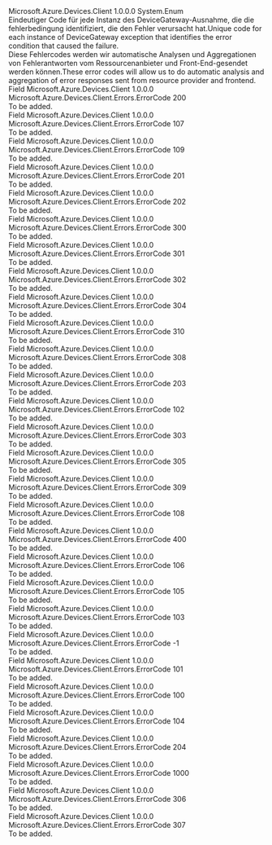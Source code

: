 <Type Name="ErrorCode" FullName="Microsoft.Azure.Devices.Client.Errors.ErrorCode">
  <TypeSignature Language="C#" Value="public enum ErrorCode" />
  <TypeSignature Language="ILAsm" Value=".class public auto ansi sealed ErrorCode extends System.Enum" />
  <TypeSignature Language="DocId" Value="T:Microsoft.Azure.Devices.Client.Errors.ErrorCode" />
  <TypeSignature Language="VB.NET" Value="Public Enum ErrorCode" />
  <TypeSignature Language="F#" Value="type ErrorCode = " />
  <AssemblyInfo>
    <AssemblyName>Microsoft.Azure.Devices.Client</AssemblyName>
    <AssemblyVersion>1.0.0.0</AssemblyVersion>
  </AssemblyInfo>
  <Base>
    <BaseTypeName>System.Enum</BaseTypeName>
  </Base>
  <Docs>
    <summary>
            <span data-ttu-id="5d71c-101">Eindeutiger Code für jede Instanz des DeviceGateway-Ausnahme, die die fehlerbedingung identifiziert, die den Fehler verursacht hat.</span><span class="sxs-lookup"><span data-stu-id="5d71c-101">Unique code for each instance of DeviceGateway exception that identifies the error condition that caused the failure.</span></span>
            </summary>
    <remarks>
            <span data-ttu-id="5d71c-102">Diese Fehlercodes werden wir automatische Analysen und Aggregationen von Fehlerantworten vom Ressourcenanbieter und Front-End-gesendet werden können.</span><span class="sxs-lookup"><span data-stu-id="5d71c-102">These error codes will allow us to do automatic analysis and aggregation of error responses sent from resource provider and frontend.</span></span>
            </remarks>
  </Docs>
  <Members>
    <Member MemberName="AuthorizationRulesExceededQuota">
      <MemberSignature Language="C#" Value="AuthorizationRulesExceededQuota" />
      <MemberSignature Language="ILAsm" Value=".field public static literal valuetype Microsoft.Azure.Devices.Client.Errors.ErrorCode AuthorizationRulesExceededQuota = int32(200)" />
      <MemberSignature Language="DocId" Value="F:Microsoft.Azure.Devices.Client.Errors.ErrorCode.AuthorizationRulesExceededQuota" />
      <MemberSignature Language="VB.NET" Value="AuthorizationRulesExceededQuota" />
      <MemberSignature Language="F#" Value="AuthorizationRulesExceededQuota = 200" Usage="Microsoft.Azure.Devices.Client.Errors.ErrorCode.AuthorizationRulesExceededQuota" />
      <MemberType>Field</MemberType>
      <AssemblyInfo>
        <AssemblyName>Microsoft.Azure.Devices.Client</AssemblyName>
        <AssemblyVersion>1.0.0.0</AssemblyVersion>
      </AssemblyInfo>
      <ReturnValue>
        <ReturnType>Microsoft.Azure.Devices.Client.Errors.ErrorCode</ReturnType>
      </ReturnValue>
      <MemberValue>200</MemberValue>
      <Docs>
        <summary>To be added.</summary>
      </Docs>
    </Member>
    <Member MemberName="GarbageCollectionFailed">
      <MemberSignature Language="C#" Value="GarbageCollectionFailed" />
      <MemberSignature Language="ILAsm" Value=".field public static literal valuetype Microsoft.Azure.Devices.Client.Errors.ErrorCode GarbageCollectionFailed = int32(107)" />
      <MemberSignature Language="DocId" Value="F:Microsoft.Azure.Devices.Client.Errors.ErrorCode.GarbageCollectionFailed" />
      <MemberSignature Language="VB.NET" Value="GarbageCollectionFailed" />
      <MemberSignature Language="F#" Value="GarbageCollectionFailed = 107" Usage="Microsoft.Azure.Devices.Client.Errors.ErrorCode.GarbageCollectionFailed" />
      <MemberType>Field</MemberType>
      <AssemblyInfo>
        <AssemblyName>Microsoft.Azure.Devices.Client</AssemblyName>
        <AssemblyVersion>1.0.0.0</AssemblyVersion>
      </AssemblyInfo>
      <ReturnValue>
        <ReturnType>Microsoft.Azure.Devices.Client.Errors.ErrorCode</ReturnType>
      </ReturnValue>
      <MemberValue>107</MemberValue>
      <Docs>
        <summary>To be added.</summary>
      </Docs>
    </Member>
    <Member MemberName="InvalidEventHubAccessRight">
      <MemberSignature Language="C#" Value="InvalidEventHubAccessRight" />
      <MemberSignature Language="ILAsm" Value=".field public static literal valuetype Microsoft.Azure.Devices.Client.Errors.ErrorCode InvalidEventHubAccessRight = int32(109)" />
      <MemberSignature Language="DocId" Value="F:Microsoft.Azure.Devices.Client.Errors.ErrorCode.InvalidEventHubAccessRight" />
      <MemberSignature Language="VB.NET" Value="InvalidEventHubAccessRight" />
      <MemberSignature Language="F#" Value="InvalidEventHubAccessRight = 109" Usage="Microsoft.Azure.Devices.Client.Errors.ErrorCode.InvalidEventHubAccessRight" />
      <MemberType>Field</MemberType>
      <AssemblyInfo>
        <AssemblyName>Microsoft.Azure.Devices.Client</AssemblyName>
        <AssemblyVersion>1.0.0.0</AssemblyVersion>
      </AssemblyInfo>
      <ReturnValue>
        <ReturnType>Microsoft.Azure.Devices.Client.Errors.ErrorCode</ReturnType>
      </ReturnValue>
      <MemberValue>109</MemberValue>
      <Docs>
        <summary>To be added.</summary>
      </Docs>
    </Member>
    <Member MemberName="InvalidIotHubName">
      <MemberSignature Language="C#" Value="InvalidIotHubName" />
      <MemberSignature Language="ILAsm" Value=".field public static literal valuetype Microsoft.Azure.Devices.Client.Errors.ErrorCode InvalidIotHubName = int32(201)" />
      <MemberSignature Language="DocId" Value="F:Microsoft.Azure.Devices.Client.Errors.ErrorCode.InvalidIotHubName" />
      <MemberSignature Language="VB.NET" Value="InvalidIotHubName" />
      <MemberSignature Language="F#" Value="InvalidIotHubName = 201" Usage="Microsoft.Azure.Devices.Client.Errors.ErrorCode.InvalidIotHubName" />
      <MemberType>Field</MemberType>
      <AssemblyInfo>
        <AssemblyName>Microsoft.Azure.Devices.Client</AssemblyName>
        <AssemblyVersion>1.0.0.0</AssemblyVersion>
      </AssemblyInfo>
      <ReturnValue>
        <ReturnType>Microsoft.Azure.Devices.Client.Errors.ErrorCode</ReturnType>
      </ReturnValue>
      <MemberValue>201</MemberValue>
      <Docs>
        <summary>To be added.</summary>
      </Docs>
    </Member>
    <Member MemberName="InvalidOperationId">
      <MemberSignature Language="C#" Value="InvalidOperationId" />
      <MemberSignature Language="ILAsm" Value=".field public static literal valuetype Microsoft.Azure.Devices.Client.Errors.ErrorCode InvalidOperationId = int32(202)" />
      <MemberSignature Language="DocId" Value="F:Microsoft.Azure.Devices.Client.Errors.ErrorCode.InvalidOperationId" />
      <MemberSignature Language="VB.NET" Value="InvalidOperationId" />
      <MemberSignature Language="F#" Value="InvalidOperationId = 202" Usage="Microsoft.Azure.Devices.Client.Errors.ErrorCode.InvalidOperationId" />
      <MemberType>Field</MemberType>
      <AssemblyInfo>
        <AssemblyName>Microsoft.Azure.Devices.Client</AssemblyName>
        <AssemblyVersion>1.0.0.0</AssemblyVersion>
      </AssemblyInfo>
      <ReturnValue>
        <ReturnType>Microsoft.Azure.Devices.Client.Errors.ErrorCode</ReturnType>
      </ReturnValue>
      <MemberValue>202</MemberValue>
      <Docs>
        <summary>To be added.</summary>
      </Docs>
    </Member>
    <Member MemberName="IotHubActivationFailed">
      <MemberSignature Language="C#" Value="IotHubActivationFailed" />
      <MemberSignature Language="ILAsm" Value=".field public static literal valuetype Microsoft.Azure.Devices.Client.Errors.ErrorCode IotHubActivationFailed = int32(300)" />
      <MemberSignature Language="DocId" Value="F:Microsoft.Azure.Devices.Client.Errors.ErrorCode.IotHubActivationFailed" />
      <MemberSignature Language="VB.NET" Value="IotHubActivationFailed" />
      <MemberSignature Language="F#" Value="IotHubActivationFailed = 300" Usage="Microsoft.Azure.Devices.Client.Errors.ErrorCode.IotHubActivationFailed" />
      <MemberType>Field</MemberType>
      <AssemblyInfo>
        <AssemblyName>Microsoft.Azure.Devices.Client</AssemblyName>
        <AssemblyVersion>1.0.0.0</AssemblyVersion>
      </AssemblyInfo>
      <ReturnValue>
        <ReturnType>Microsoft.Azure.Devices.Client.Errors.ErrorCode</ReturnType>
      </ReturnValue>
      <MemberValue>300</MemberValue>
      <Docs>
        <summary>To be added.</summary>
      </Docs>
    </Member>
    <Member MemberName="IotHubDeletionFailed">
      <MemberSignature Language="C#" Value="IotHubDeletionFailed" />
      <MemberSignature Language="ILAsm" Value=".field public static literal valuetype Microsoft.Azure.Devices.Client.Errors.ErrorCode IotHubDeletionFailed = int32(301)" />
      <MemberSignature Language="DocId" Value="F:Microsoft.Azure.Devices.Client.Errors.ErrorCode.IotHubDeletionFailed" />
      <MemberSignature Language="VB.NET" Value="IotHubDeletionFailed" />
      <MemberSignature Language="F#" Value="IotHubDeletionFailed = 301" Usage="Microsoft.Azure.Devices.Client.Errors.ErrorCode.IotHubDeletionFailed" />
      <MemberType>Field</MemberType>
      <AssemblyInfo>
        <AssemblyName>Microsoft.Azure.Devices.Client</AssemblyName>
        <AssemblyVersion>1.0.0.0</AssemblyVersion>
      </AssemblyInfo>
      <ReturnValue>
        <ReturnType>Microsoft.Azure.Devices.Client.Errors.ErrorCode</ReturnType>
      </ReturnValue>
      <MemberValue>301</MemberValue>
      <Docs>
        <summary>To be added.</summary>
      </Docs>
    </Member>
    <Member MemberName="IotHubExportFailed">
      <MemberSignature Language="C#" Value="IotHubExportFailed" />
      <MemberSignature Language="ILAsm" Value=".field public static literal valuetype Microsoft.Azure.Devices.Client.Errors.ErrorCode IotHubExportFailed = int32(302)" />
      <MemberSignature Language="DocId" Value="F:Microsoft.Azure.Devices.Client.Errors.ErrorCode.IotHubExportFailed" />
      <MemberSignature Language="VB.NET" Value="IotHubExportFailed" />
      <MemberSignature Language="F#" Value="IotHubExportFailed = 302" Usage="Microsoft.Azure.Devices.Client.Errors.ErrorCode.IotHubExportFailed" />
      <MemberType>Field</MemberType>
      <AssemblyInfo>
        <AssemblyName>Microsoft.Azure.Devices.Client</AssemblyName>
        <AssemblyVersion>1.0.0.0</AssemblyVersion>
      </AssemblyInfo>
      <ReturnValue>
        <ReturnType>Microsoft.Azure.Devices.Client.Errors.ErrorCode</ReturnType>
      </ReturnValue>
      <MemberValue>302</MemberValue>
      <Docs>
        <summary>To be added.</summary>
      </Docs>
    </Member>
    <Member MemberName="IotHubImportFailed">
      <MemberSignature Language="C#" Value="IotHubImportFailed" />
      <MemberSignature Language="ILAsm" Value=".field public static literal valuetype Microsoft.Azure.Devices.Client.Errors.ErrorCode IotHubImportFailed = int32(304)" />
      <MemberSignature Language="DocId" Value="F:Microsoft.Azure.Devices.Client.Errors.ErrorCode.IotHubImportFailed" />
      <MemberSignature Language="VB.NET" Value="IotHubImportFailed" />
      <MemberSignature Language="F#" Value="IotHubImportFailed = 304" Usage="Microsoft.Azure.Devices.Client.Errors.ErrorCode.IotHubImportFailed" />
      <MemberType>Field</MemberType>
      <AssemblyInfo>
        <AssemblyName>Microsoft.Azure.Devices.Client</AssemblyName>
        <AssemblyVersion>1.0.0.0</AssemblyVersion>
      </AssemblyInfo>
      <ReturnValue>
        <ReturnType>Microsoft.Azure.Devices.Client.Errors.ErrorCode</ReturnType>
      </ReturnValue>
      <MemberValue>304</MemberValue>
      <Docs>
        <summary>To be added.</summary>
      </Docs>
    </Member>
    <Member MemberName="IotHubInvalidProperties">
      <MemberSignature Language="C#" Value="IotHubInvalidProperties" />
      <MemberSignature Language="ILAsm" Value=".field public static literal valuetype Microsoft.Azure.Devices.Client.Errors.ErrorCode IotHubInvalidProperties = int32(310)" />
      <MemberSignature Language="DocId" Value="F:Microsoft.Azure.Devices.Client.Errors.ErrorCode.IotHubInvalidProperties" />
      <MemberSignature Language="VB.NET" Value="IotHubInvalidProperties" />
      <MemberSignature Language="F#" Value="IotHubInvalidProperties = 310" Usage="Microsoft.Azure.Devices.Client.Errors.ErrorCode.IotHubInvalidProperties" />
      <MemberType>Field</MemberType>
      <AssemblyInfo>
        <AssemblyName>Microsoft.Azure.Devices.Client</AssemblyName>
        <AssemblyVersion>1.0.0.0</AssemblyVersion>
      </AssemblyInfo>
      <ReturnValue>
        <ReturnType>Microsoft.Azure.Devices.Client.Errors.ErrorCode</ReturnType>
      </ReturnValue>
      <MemberValue>310</MemberValue>
      <Docs>
        <summary>To be added.</summary>
      </Docs>
    </Member>
    <Member MemberName="IotHubInvalidStateTransition">
      <MemberSignature Language="C#" Value="IotHubInvalidStateTransition" />
      <MemberSignature Language="ILAsm" Value=".field public static literal valuetype Microsoft.Azure.Devices.Client.Errors.ErrorCode IotHubInvalidStateTransition = int32(308)" />
      <MemberSignature Language="DocId" Value="F:Microsoft.Azure.Devices.Client.Errors.ErrorCode.IotHubInvalidStateTransition" />
      <MemberSignature Language="VB.NET" Value="IotHubInvalidStateTransition" />
      <MemberSignature Language="F#" Value="IotHubInvalidStateTransition = 308" Usage="Microsoft.Azure.Devices.Client.Errors.ErrorCode.IotHubInvalidStateTransition" />
      <MemberType>Field</MemberType>
      <AssemblyInfo>
        <AssemblyName>Microsoft.Azure.Devices.Client</AssemblyName>
        <AssemblyVersion>1.0.0.0</AssemblyVersion>
      </AssemblyInfo>
      <ReturnValue>
        <ReturnType>Microsoft.Azure.Devices.Client.Errors.ErrorCode</ReturnType>
      </ReturnValue>
      <MemberValue>308</MemberValue>
      <Docs>
        <summary>To be added.</summary>
      </Docs>
    </Member>
    <Member MemberName="IotHubNameNotAvailable">
      <MemberSignature Language="C#" Value="IotHubNameNotAvailable" />
      <MemberSignature Language="ILAsm" Value=".field public static literal valuetype Microsoft.Azure.Devices.Client.Errors.ErrorCode IotHubNameNotAvailable = int32(203)" />
      <MemberSignature Language="DocId" Value="F:Microsoft.Azure.Devices.Client.Errors.ErrorCode.IotHubNameNotAvailable" />
      <MemberSignature Language="VB.NET" Value="IotHubNameNotAvailable" />
      <MemberSignature Language="F#" Value="IotHubNameNotAvailable = 203" Usage="Microsoft.Azure.Devices.Client.Errors.ErrorCode.IotHubNameNotAvailable" />
      <MemberType>Field</MemberType>
      <AssemblyInfo>
        <AssemblyName>Microsoft.Azure.Devices.Client</AssemblyName>
        <AssemblyVersion>1.0.0.0</AssemblyVersion>
      </AssemblyInfo>
      <ReturnValue>
        <ReturnType>Microsoft.Azure.Devices.Client.Errors.ErrorCode</ReturnType>
      </ReturnValue>
      <MemberValue>203</MemberValue>
      <Docs>
        <summary>To be added.</summary>
      </Docs>
    </Member>
    <Member MemberName="IotHubNotFoundInDatabase">
      <MemberSignature Language="C#" Value="IotHubNotFoundInDatabase" />
      <MemberSignature Language="ILAsm" Value=".field public static literal valuetype Microsoft.Azure.Devices.Client.Errors.ErrorCode IotHubNotFoundInDatabase = int32(102)" />
      <MemberSignature Language="DocId" Value="F:Microsoft.Azure.Devices.Client.Errors.ErrorCode.IotHubNotFoundInDatabase" />
      <MemberSignature Language="VB.NET" Value="IotHubNotFoundInDatabase" />
      <MemberSignature Language="F#" Value="IotHubNotFoundInDatabase = 102" Usage="Microsoft.Azure.Devices.Client.Errors.ErrorCode.IotHubNotFoundInDatabase" />
      <MemberType>Field</MemberType>
      <AssemblyInfo>
        <AssemblyName>Microsoft.Azure.Devices.Client</AssemblyName>
        <AssemblyVersion>1.0.0.0</AssemblyVersion>
      </AssemblyInfo>
      <ReturnValue>
        <ReturnType>Microsoft.Azure.Devices.Client.Errors.ErrorCode</ReturnType>
      </ReturnValue>
      <MemberValue>102</MemberValue>
      <Docs>
        <summary>To be added.</summary>
      </Docs>
    </Member>
    <Member MemberName="IotHubsExportFailed">
      <MemberSignature Language="C#" Value="IotHubsExportFailed" />
      <MemberSignature Language="ILAsm" Value=".field public static literal valuetype Microsoft.Azure.Devices.Client.Errors.ErrorCode IotHubsExportFailed = int32(303)" />
      <MemberSignature Language="DocId" Value="F:Microsoft.Azure.Devices.Client.Errors.ErrorCode.IotHubsExportFailed" />
      <MemberSignature Language="VB.NET" Value="IotHubsExportFailed" />
      <MemberSignature Language="F#" Value="IotHubsExportFailed = 303" Usage="Microsoft.Azure.Devices.Client.Errors.ErrorCode.IotHubsExportFailed" />
      <MemberType>Field</MemberType>
      <AssemblyInfo>
        <AssemblyName>Microsoft.Azure.Devices.Client</AssemblyName>
        <AssemblyVersion>1.0.0.0</AssemblyVersion>
      </AssemblyInfo>
      <ReturnValue>
        <ReturnType>Microsoft.Azure.Devices.Client.Errors.ErrorCode</ReturnType>
      </ReturnValue>
      <MemberValue>303</MemberValue>
      <Docs>
        <summary>To be added.</summary>
      </Docs>
    </Member>
    <Member MemberName="IotHubsImportFailed">
      <MemberSignature Language="C#" Value="IotHubsImportFailed" />
      <MemberSignature Language="ILAsm" Value=".field public static literal valuetype Microsoft.Azure.Devices.Client.Errors.ErrorCode IotHubsImportFailed = int32(305)" />
      <MemberSignature Language="DocId" Value="F:Microsoft.Azure.Devices.Client.Errors.ErrorCode.IotHubsImportFailed" />
      <MemberSignature Language="VB.NET" Value="IotHubsImportFailed" />
      <MemberSignature Language="F#" Value="IotHubsImportFailed = 305" Usage="Microsoft.Azure.Devices.Client.Errors.ErrorCode.IotHubsImportFailed" />
      <MemberType>Field</MemberType>
      <AssemblyInfo>
        <AssemblyName>Microsoft.Azure.Devices.Client</AssemblyName>
        <AssemblyVersion>1.0.0.0</AssemblyVersion>
      </AssemblyInfo>
      <ReturnValue>
        <ReturnType>Microsoft.Azure.Devices.Client.Errors.ErrorCode</ReturnType>
      </ReturnValue>
      <MemberValue>305</MemberValue>
      <Docs>
        <summary>To be added.</summary>
      </Docs>
    </Member>
    <Member MemberName="IotHubStateTransitionNotDefined">
      <MemberSignature Language="C#" Value="IotHubStateTransitionNotDefined" />
      <MemberSignature Language="ILAsm" Value=".field public static literal valuetype Microsoft.Azure.Devices.Client.Errors.ErrorCode IotHubStateTransitionNotDefined = int32(309)" />
      <MemberSignature Language="DocId" Value="F:Microsoft.Azure.Devices.Client.Errors.ErrorCode.IotHubStateTransitionNotDefined" />
      <MemberSignature Language="VB.NET" Value="IotHubStateTransitionNotDefined" />
      <MemberSignature Language="F#" Value="IotHubStateTransitionNotDefined = 309" Usage="Microsoft.Azure.Devices.Client.Errors.ErrorCode.IotHubStateTransitionNotDefined" />
      <MemberType>Field</MemberType>
      <AssemblyInfo>
        <AssemblyName>Microsoft.Azure.Devices.Client</AssemblyName>
        <AssemblyVersion>1.0.0.0</AssemblyVersion>
      </AssemblyInfo>
      <ReturnValue>
        <ReturnType>Microsoft.Azure.Devices.Client.Errors.ErrorCode</ReturnType>
      </ReturnValue>
      <MemberValue>309</MemberValue>
      <Docs>
        <summary>To be added.</summary>
      </Docs>
    </Member>
    <Member MemberName="IotHubUpdateFailed">
      <MemberSignature Language="C#" Value="IotHubUpdateFailed" />
      <MemberSignature Language="ILAsm" Value=".field public static literal valuetype Microsoft.Azure.Devices.Client.Errors.ErrorCode IotHubUpdateFailed = int32(108)" />
      <MemberSignature Language="DocId" Value="F:Microsoft.Azure.Devices.Client.Errors.ErrorCode.IotHubUpdateFailed" />
      <MemberSignature Language="VB.NET" Value="IotHubUpdateFailed" />
      <MemberSignature Language="F#" Value="IotHubUpdateFailed = 108" Usage="Microsoft.Azure.Devices.Client.Errors.ErrorCode.IotHubUpdateFailed" />
      <MemberType>Field</MemberType>
      <AssemblyInfo>
        <AssemblyName>Microsoft.Azure.Devices.Client</AssemblyName>
        <AssemblyVersion>1.0.0.0</AssemblyVersion>
      </AssemblyInfo>
      <ReturnValue>
        <ReturnType>Microsoft.Azure.Devices.Client.Errors.ErrorCode</ReturnType>
      </ReturnValue>
      <MemberValue>108</MemberValue>
      <Docs>
        <summary>To be added.</summary>
      </Docs>
    </Member>
    <Member MemberName="KeyNameNotFound">
      <MemberSignature Language="C#" Value="KeyNameNotFound" />
      <MemberSignature Language="ILAsm" Value=".field public static literal valuetype Microsoft.Azure.Devices.Client.Errors.ErrorCode KeyNameNotFound = int32(400)" />
      <MemberSignature Language="DocId" Value="F:Microsoft.Azure.Devices.Client.Errors.ErrorCode.KeyNameNotFound" />
      <MemberSignature Language="VB.NET" Value="KeyNameNotFound" />
      <MemberSignature Language="F#" Value="KeyNameNotFound = 400" Usage="Microsoft.Azure.Devices.Client.Errors.ErrorCode.KeyNameNotFound" />
      <MemberType>Field</MemberType>
      <AssemblyInfo>
        <AssemblyName>Microsoft.Azure.Devices.Client</AssemblyName>
        <AssemblyVersion>1.0.0.0</AssemblyVersion>
      </AssemblyInfo>
      <ReturnValue>
        <ReturnType>Microsoft.Azure.Devices.Client.Errors.ErrorCode</ReturnType>
      </ReturnValue>
      <MemberValue>400</MemberValue>
      <Docs>
        <summary>To be added.</summary>
      </Docs>
    </Member>
    <Member MemberName="MultipleMatchingResourcesFound">
      <MemberSignature Language="C#" Value="MultipleMatchingResourcesFound" />
      <MemberSignature Language="ILAsm" Value=".field public static literal valuetype Microsoft.Azure.Devices.Client.Errors.ErrorCode MultipleMatchingResourcesFound = int32(106)" />
      <MemberSignature Language="DocId" Value="F:Microsoft.Azure.Devices.Client.Errors.ErrorCode.MultipleMatchingResourcesFound" />
      <MemberSignature Language="VB.NET" Value="MultipleMatchingResourcesFound" />
      <MemberSignature Language="F#" Value="MultipleMatchingResourcesFound = 106" Usage="Microsoft.Azure.Devices.Client.Errors.ErrorCode.MultipleMatchingResourcesFound" />
      <MemberType>Field</MemberType>
      <AssemblyInfo>
        <AssemblyName>Microsoft.Azure.Devices.Client</AssemblyName>
        <AssemblyVersion>1.0.0.0</AssemblyVersion>
      </AssemblyInfo>
      <ReturnValue>
        <ReturnType>Microsoft.Azure.Devices.Client.Errors.ErrorCode</ReturnType>
      </ReturnValue>
      <MemberValue>106</MemberValue>
      <Docs>
        <summary>To be added.</summary>
      </Docs>
    </Member>
    <Member MemberName="NoMatchingResourceFound">
      <MemberSignature Language="C#" Value="NoMatchingResourceFound" />
      <MemberSignature Language="ILAsm" Value=".field public static literal valuetype Microsoft.Azure.Devices.Client.Errors.ErrorCode NoMatchingResourceFound = int32(105)" />
      <MemberSignature Language="DocId" Value="F:Microsoft.Azure.Devices.Client.Errors.ErrorCode.NoMatchingResourceFound" />
      <MemberSignature Language="VB.NET" Value="NoMatchingResourceFound" />
      <MemberSignature Language="F#" Value="NoMatchingResourceFound = 105" Usage="Microsoft.Azure.Devices.Client.Errors.ErrorCode.NoMatchingResourceFound" />
      <MemberType>Field</MemberType>
      <AssemblyInfo>
        <AssemblyName>Microsoft.Azure.Devices.Client</AssemblyName>
        <AssemblyVersion>1.0.0.0</AssemblyVersion>
      </AssemblyInfo>
      <ReturnValue>
        <ReturnType>Microsoft.Azure.Devices.Client.Errors.ErrorCode</ReturnType>
      </ReturnValue>
      <MemberValue>105</MemberValue>
      <Docs>
        <summary>To be added.</summary>
      </Docs>
    </Member>
    <Member MemberName="NoMatchingResourcePoolFound">
      <MemberSignature Language="C#" Value="NoMatchingResourcePoolFound" />
      <MemberSignature Language="ILAsm" Value=".field public static literal valuetype Microsoft.Azure.Devices.Client.Errors.ErrorCode NoMatchingResourcePoolFound = int32(103)" />
      <MemberSignature Language="DocId" Value="F:Microsoft.Azure.Devices.Client.Errors.ErrorCode.NoMatchingResourcePoolFound" />
      <MemberSignature Language="VB.NET" Value="NoMatchingResourcePoolFound" />
      <MemberSignature Language="F#" Value="NoMatchingResourcePoolFound = 103" Usage="Microsoft.Azure.Devices.Client.Errors.ErrorCode.NoMatchingResourcePoolFound" />
      <MemberType>Field</MemberType>
      <AssemblyInfo>
        <AssemblyName>Microsoft.Azure.Devices.Client</AssemblyName>
        <AssemblyVersion>1.0.0.0</AssemblyVersion>
      </AssemblyInfo>
      <ReturnValue>
        <ReturnType>Microsoft.Azure.Devices.Client.Errors.ErrorCode</ReturnType>
      </ReturnValue>
      <MemberValue>103</MemberValue>
      <Docs>
        <summary>To be added.</summary>
      </Docs>
    </Member>
    <Member MemberName="None">
      <MemberSignature Language="C#" Value="None" />
      <MemberSignature Language="ILAsm" Value=".field public static literal valuetype Microsoft.Azure.Devices.Client.Errors.ErrorCode None = int32(-1)" />
      <MemberSignature Language="DocId" Value="F:Microsoft.Azure.Devices.Client.Errors.ErrorCode.None" />
      <MemberSignature Language="VB.NET" Value="None" />
      <MemberSignature Language="F#" Value="None = -1" Usage="Microsoft.Azure.Devices.Client.Errors.ErrorCode.None" />
      <MemberType>Field</MemberType>
      <AssemblyInfo>
        <AssemblyName>Microsoft.Azure.Devices.Client</AssemblyName>
        <AssemblyVersion>1.0.0.0</AssemblyVersion>
      </AssemblyInfo>
      <ReturnValue>
        <ReturnType>Microsoft.Azure.Devices.Client.Errors.ErrorCode</ReturnType>
      </ReturnValue>
      <MemberValue>-1</MemberValue>
      <Docs>
        <summary>To be added.</summary>
      </Docs>
    </Member>
    <Member MemberName="OrchestrationRunningOnIotHub">
      <MemberSignature Language="C#" Value="OrchestrationRunningOnIotHub" />
      <MemberSignature Language="ILAsm" Value=".field public static literal valuetype Microsoft.Azure.Devices.Client.Errors.ErrorCode OrchestrationRunningOnIotHub = int32(101)" />
      <MemberSignature Language="DocId" Value="F:Microsoft.Azure.Devices.Client.Errors.ErrorCode.OrchestrationRunningOnIotHub" />
      <MemberSignature Language="VB.NET" Value="OrchestrationRunningOnIotHub" />
      <MemberSignature Language="F#" Value="OrchestrationRunningOnIotHub = 101" Usage="Microsoft.Azure.Devices.Client.Errors.ErrorCode.OrchestrationRunningOnIotHub" />
      <MemberType>Field</MemberType>
      <AssemblyInfo>
        <AssemblyName>Microsoft.Azure.Devices.Client</AssemblyName>
        <AssemblyVersion>1.0.0.0</AssemblyVersion>
      </AssemblyInfo>
      <ReturnValue>
        <ReturnType>Microsoft.Azure.Devices.Client.Errors.ErrorCode</ReturnType>
      </ReturnValue>
      <MemberValue>101</MemberValue>
      <Docs>
        <summary>To be added.</summary>
      </Docs>
    </Member>
    <Member MemberName="OrchestrationStateInvalid">
      <MemberSignature Language="C#" Value="OrchestrationStateInvalid" />
      <MemberSignature Language="ILAsm" Value=".field public static literal valuetype Microsoft.Azure.Devices.Client.Errors.ErrorCode OrchestrationStateInvalid = int32(100)" />
      <MemberSignature Language="DocId" Value="F:Microsoft.Azure.Devices.Client.Errors.ErrorCode.OrchestrationStateInvalid" />
      <MemberSignature Language="VB.NET" Value="OrchestrationStateInvalid" />
      <MemberSignature Language="F#" Value="OrchestrationStateInvalid = 100" Usage="Microsoft.Azure.Devices.Client.Errors.ErrorCode.OrchestrationStateInvalid" />
      <MemberType>Field</MemberType>
      <AssemblyInfo>
        <AssemblyName>Microsoft.Azure.Devices.Client</AssemblyName>
        <AssemblyVersion>1.0.0.0</AssemblyVersion>
      </AssemblyInfo>
      <ReturnValue>
        <ReturnType>Microsoft.Azure.Devices.Client.Errors.ErrorCode</ReturnType>
      </ReturnValue>
      <MemberValue>100</MemberValue>
      <Docs>
        <summary>To be added.</summary>
      </Docs>
    </Member>
    <Member MemberName="ResourcePoolNotFound">
      <MemberSignature Language="C#" Value="ResourcePoolNotFound" />
      <MemberSignature Language="ILAsm" Value=".field public static literal valuetype Microsoft.Azure.Devices.Client.Errors.ErrorCode ResourcePoolNotFound = int32(104)" />
      <MemberSignature Language="DocId" Value="F:Microsoft.Azure.Devices.Client.Errors.ErrorCode.ResourcePoolNotFound" />
      <MemberSignature Language="VB.NET" Value="ResourcePoolNotFound" />
      <MemberSignature Language="F#" Value="ResourcePoolNotFound = 104" Usage="Microsoft.Azure.Devices.Client.Errors.ErrorCode.ResourcePoolNotFound" />
      <MemberType>Field</MemberType>
      <AssemblyInfo>
        <AssemblyName>Microsoft.Azure.Devices.Client</AssemblyName>
        <AssemblyVersion>1.0.0.0</AssemblyVersion>
      </AssemblyInfo>
      <ReturnValue>
        <ReturnType>Microsoft.Azure.Devices.Client.Errors.ErrorCode</ReturnType>
      </ReturnValue>
      <MemberValue>104</MemberValue>
      <Docs>
        <summary>To be added.</summary>
      </Docs>
    </Member>
    <Member MemberName="SystemPropertiesNotAllowed">
      <MemberSignature Language="C#" Value="SystemPropertiesNotAllowed" />
      <MemberSignature Language="ILAsm" Value=".field public static literal valuetype Microsoft.Azure.Devices.Client.Errors.ErrorCode SystemPropertiesNotAllowed = int32(204)" />
      <MemberSignature Language="DocId" Value="F:Microsoft.Azure.Devices.Client.Errors.ErrorCode.SystemPropertiesNotAllowed" />
      <MemberSignature Language="VB.NET" Value="SystemPropertiesNotAllowed" />
      <MemberSignature Language="F#" Value="SystemPropertiesNotAllowed = 204" Usage="Microsoft.Azure.Devices.Client.Errors.ErrorCode.SystemPropertiesNotAllowed" />
      <MemberType>Field</MemberType>
      <AssemblyInfo>
        <AssemblyName>Microsoft.Azure.Devices.Client</AssemblyName>
        <AssemblyVersion>1.0.0.0</AssemblyVersion>
      </AssemblyInfo>
      <ReturnValue>
        <ReturnType>Microsoft.Azure.Devices.Client.Errors.ErrorCode</ReturnType>
      </ReturnValue>
      <MemberValue>204</MemberValue>
      <Docs>
        <summary>To be added.</summary>
      </Docs>
    </Member>
    <Member MemberName="WinFabApplicationCleanupNotAttempted">
      <MemberSignature Language="C#" Value="WinFabApplicationCleanupNotAttempted" />
      <MemberSignature Language="ILAsm" Value=".field public static literal valuetype Microsoft.Azure.Devices.Client.Errors.ErrorCode WinFabApplicationCleanupNotAttempted = int32(1000)" />
      <MemberSignature Language="DocId" Value="F:Microsoft.Azure.Devices.Client.Errors.ErrorCode.WinFabApplicationCleanupNotAttempted" />
      <MemberSignature Language="VB.NET" Value="WinFabApplicationCleanupNotAttempted" />
      <MemberSignature Language="F#" Value="WinFabApplicationCleanupNotAttempted = 1000" Usage="Microsoft.Azure.Devices.Client.Errors.ErrorCode.WinFabApplicationCleanupNotAttempted" />
      <MemberType>Field</MemberType>
      <AssemblyInfo>
        <AssemblyName>Microsoft.Azure.Devices.Client</AssemblyName>
        <AssemblyVersion>1.0.0.0</AssemblyVersion>
      </AssemblyInfo>
      <ReturnValue>
        <ReturnType>Microsoft.Azure.Devices.Client.Errors.ErrorCode</ReturnType>
      </ReturnValue>
      <MemberValue>1000</MemberValue>
      <Docs>
        <summary>To be added.</summary>
      </Docs>
    </Member>
    <Member MemberName="WinFabApplicationUpgradeFailed">
      <MemberSignature Language="C#" Value="WinFabApplicationUpgradeFailed" />
      <MemberSignature Language="ILAsm" Value=".field public static literal valuetype Microsoft.Azure.Devices.Client.Errors.ErrorCode WinFabApplicationUpgradeFailed = int32(306)" />
      <MemberSignature Language="DocId" Value="F:Microsoft.Azure.Devices.Client.Errors.ErrorCode.WinFabApplicationUpgradeFailed" />
      <MemberSignature Language="VB.NET" Value="WinFabApplicationUpgradeFailed" />
      <MemberSignature Language="F#" Value="WinFabApplicationUpgradeFailed = 306" Usage="Microsoft.Azure.Devices.Client.Errors.ErrorCode.WinFabApplicationUpgradeFailed" />
      <MemberType>Field</MemberType>
      <AssemblyInfo>
        <AssemblyName>Microsoft.Azure.Devices.Client</AssemblyName>
        <AssemblyVersion>1.0.0.0</AssemblyVersion>
      </AssemblyInfo>
      <ReturnValue>
        <ReturnType>Microsoft.Azure.Devices.Client.Errors.ErrorCode</ReturnType>
      </ReturnValue>
      <MemberValue>306</MemberValue>
      <Docs>
        <summary>To be added.</summary>
      </Docs>
    </Member>
    <Member MemberName="WinFabClusterUpgradeFailed">
      <MemberSignature Language="C#" Value="WinFabClusterUpgradeFailed" />
      <MemberSignature Language="ILAsm" Value=".field public static literal valuetype Microsoft.Azure.Devices.Client.Errors.ErrorCode WinFabClusterUpgradeFailed = int32(307)" />
      <MemberSignature Language="DocId" Value="F:Microsoft.Azure.Devices.Client.Errors.ErrorCode.WinFabClusterUpgradeFailed" />
      <MemberSignature Language="VB.NET" Value="WinFabClusterUpgradeFailed" />
      <MemberSignature Language="F#" Value="WinFabClusterUpgradeFailed = 307" Usage="Microsoft.Azure.Devices.Client.Errors.ErrorCode.WinFabClusterUpgradeFailed" />
      <MemberType>Field</MemberType>
      <AssemblyInfo>
        <AssemblyName>Microsoft.Azure.Devices.Client</AssemblyName>
        <AssemblyVersion>1.0.0.0</AssemblyVersion>
      </AssemblyInfo>
      <ReturnValue>
        <ReturnType>Microsoft.Azure.Devices.Client.Errors.ErrorCode</ReturnType>
      </ReturnValue>
      <MemberValue>307</MemberValue>
      <Docs>
        <summary>To be added.</summary>
      </Docs>
    </Member>
  </Members>
</Type>